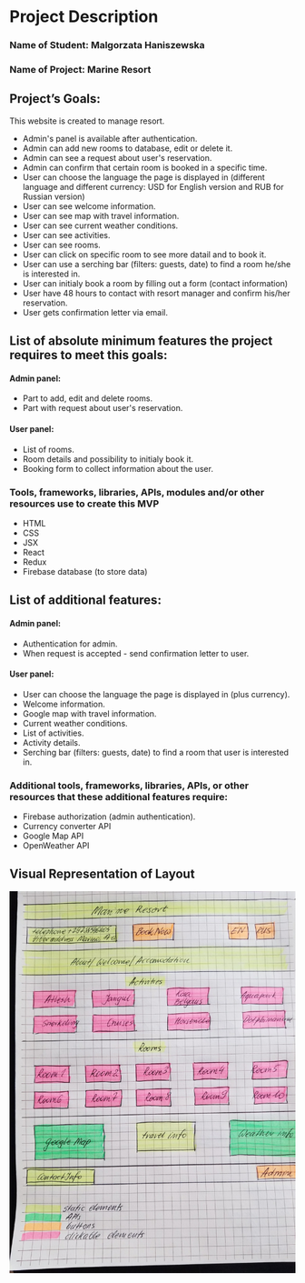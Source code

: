 # Project Description

### Name of Student: Malgorzata Haniszewska

### Name of Project: Marine Resort

## Project’s Goals:

This website is created to manage resort.
* Admin's panel is available after authentication.
* Admin can add new rooms to database, edit or delete it.
* Admin can see a request about user's reservation.
* Admin can confirm that certain room is booked in a specific time.
* User can choose the language the page is displayed in (different language and different currency: USD for English version and RUB for Russian version)
* User can see welcome information.
* User can see map with travel information.
* User can see current weather conditions.
* User can see activities.
* User can see rooms.
* User can click on specific room to see more datail and to book it.
* User can use a serching bar (filters: guests, date) to find a room he/she is interested in.
* User can initialy book a room by filling out a form (contact information)
* User have 48 hours to contact with resort manager and confirm his/her reservation.
* User gets confirmation letter via email.

## List of absolute minimum features the project requires to meet this goals:

#### Admin panel:
* Part to add, edit and delete rooms.
* Part with request about user's reservation.

#### User panel:
* List of rooms.
* Room details and possibility to initialy book it.
* Booking form to collect information about the user.

### Tools, frameworks, libraries, APIs, modules and/or other resources use to create this MVP
* HTML
* CSS
* JSX
* React
* Redux
* Firebase database (to store data)

## List of additional features:

#### Admin panel:
* Authentication for admin.
* When request is accepted - send confirmation letter to user.

#### User panel:
* User can choose the language the page is displayed in (plus currency).
* Welcome information.
* Google map with travel information.
* Current weather conditions.
* List of activities.
* Activity details.
* Serching bar (filters: guests, date) to find a room that user is interested in.

### Additional tools, frameworks, libraries, APIs, or other resources that these additional features require:
* Firebase authorization (admin authentication).
* Currency converter API
* Google Map API
* OpenWeather API

## Visual Representation of Layout
![Visualization](./layout-visualisation.jpg)
